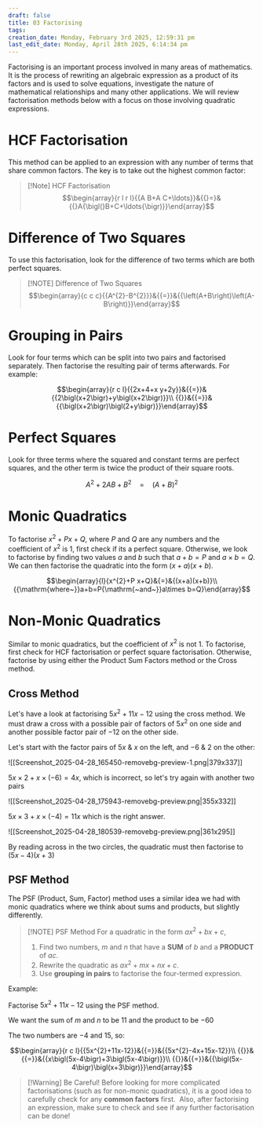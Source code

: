 ```yaml
---
draft: false
title: 03 Factorising
tags:
creation_date: Monday, February 3rd 2025, 12:59:31 pm
last_edit_date: Monday, April 28th 2025, 6:14:34 pm
---
```


Factorising is an important process involved in many areas of mathematics. It is the process of rewriting an algebraic expression as a product of its factors and is used to solve equations, investigate the nature of mathematical relationships and many other applications. We will review factorisation methods below with a focus on those involving quadratic expressions.

# HCF Factorisation

This method can be applied to an expression with any number of terms that share common factors. The key is to take out the highest common factor:

> [!Note] HCF Factorisation
> $$\begin{array}{r l r l}{{A B+A C+\ldots}}&{{}=}&{{}A{\bigl(}B+C+\ldots{\bigr)}}\end{array}$$

# Difference of Two Squares

To use this factorisation, look for the difference of two terms which are both perfect squares.

> [!NOTE] Difference of Two Squares
> $$\begin{array}{c c c}{{A^{2}-B^{2}}}&{{=}}&{{\left(A+B\right)\left(A-B\right)}}\end{array}$$

# Grouping in Pairs

Look for four terms which can be split into two pairs and factorised separately. Then factorise the resulting pair of terms afterwards. For example:

$$\begin{array}{r c l}{{2x+4+x y+2y}}&{{=}}&{{2\bigl(x+2\bigr)+y\bigl(x+2\bigr)}}\\ {{}}&{{=}}&{{\bigl(x+2\bigr)\bigl(2+y\bigr)}}\end{array}$$

# Perfect Squares

Look for three terms where the squared and constant terms are perfect squares, and the other term is twice the product of their square roots.

$$A^{2}+2A B+B^{2}\quad=\quad\left(A+B\right)^{2}$$

# Monic Quadratics

To factorise $x^2+Px+Q$, where $P$ and $Q$ are any numbers and the coefficient of $x^2$ is $1$, first check if its a perfect square. Otherwise, we look to factorise by finding two values $a$ and $b$ such that $a+b=P$ and $a\times b=Q$. We can then factorise the quadratic into the form $(x+a)(x+b)$.

$$\begin{array}{l}{x^{2}+P x+Q}&{=}&{(x+a)(x+b)}\\ {{\mathrm{where~}}a+b=P{\mathrm{~and~}}a\times b=Q}\end{array}$$

# Non-Monic Quadratics

Similar to monic quadratics, but the coefficient of $x^2$ is not $1$. To factorise, first check for HCF factorisation or perfect square factorisation. Otherwise, factorise by using either the Product Sum Factors method or the Cross method.

## Cross Method

Let's have a look at factorising $5x^2+11x−12$ using the cross method. We must draw a cross with a possible pair of factors of $5x^2$ on one side and another possible factor pair of $−12$ on the other side.

Let's start with the factor pairs of $5x$ & $x$ on the left, and $−6$ & $2$ on the other:

![[Screenshot_2025-04-28_165450-removebg-preview-1.png|379x337]]

$5x\times2+x\times\left(-6\right)=4x$, which is incorrect, so let's try again with another two pairs

![[Screenshot_2025-04-28_175943-removebg-preview.png|355x332]]

$5x\times3+x\times\left(-4\right)=11x$ which is the right answer.

![[Screenshot_2025-04-28_180539-removebg-preview.png|361x295]]

By reading across in the two circles, the quadratic must then factorise to $(5x-4)(x+3)$

## PSF Method

The PSF (Product, Sum, Factor) method uses a similar idea we had with monic quadratics where we think about sums and products, but slightly differently.

> [!NOTE] PSF Method
> For a quadratic in the form $ax^2+bx+c$,
> 1. Find two numbers, $m$ and $n$ that have a **SUM** of $b$ and a **PRODUCT** of $ac$.
> 2. Rewrite the quadratic as $ax^2+mx+nx+c$.
> 3. Use **grouping in pairs** to factorise the four-termed expression.

Example:

Factorise $5x^2+11x-12$ using the PSF method.

We want the sum of $m$ and $n$ to be $11$ and the product to be $-60$

The two numbers are $-4$ and $15$, so:

$$\begin{array}{r c l}{{5x^{2}+11x-12}}&{{=}}&{{5x^{2}-4x+15x-12}}\\ {{}}&{{=}}&{{x\bigl(5x-4\bigr)+3\bigl(5x-4\bigr)}}\\ {{}}&{{=}}&{{\bigl(5x-4\bigr)\bigl(x+3\bigr)}}\end{array}$$

> [!Warning] Be Careful!
> Before looking for more complicated factorisations (such as for non-monic quadratics), it is a good idea to carefully check for any **common factors** first. 
Also, after factorising an expression, make sure to check and see if any further factorisation can be done!
